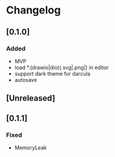 <!-- Keep a Changelog guide -> https://keepachangelog.com -->

# Changelog

## [0.1.0]
### Added
-   MVP
-   load *.(drawio|dio)(.svg|.png|) in editor
-   support dark theme for darcula
-   autosave

## [Unreleased]

## [0.1.1]
### Fixed
-   MemoryLeak
